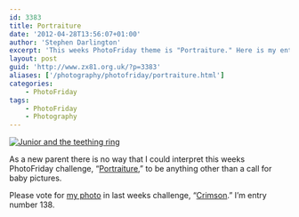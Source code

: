 ```yaml
---
id: 3383
title: Portraiture
date: '2012-04-28T13:56:07+01:00'
author: 'Stephen Darlington'
excerpt: 'This weeks PhotoFriday theme is "Portraiture." Here is my entry.'
layout: post
guid: 'http://www.zx81.org.uk/?p=3383'
aliases: ['/photography/photofriday/portraiture.html']
categories:
    - PhotoFriday
tags:
    - PhotoFriday
    - Photography
---
```


[![Junior and the teething ring](https://i0.wp.com/farm8.staticflickr.com/7219/6953290578_0a2db88d3e.jpg?resize=500%2C333)](http://www.flickr.com/photos/juniordarling/6953290578/ "Junior and the teething ring by juniordarling, on Flickr")

As a new parent there is no way that I could interpret this weeks PhotoFriday challenge, “[Portraiture](http://www.photofriday.com/archives/challenge/001182.php),” to be anything other than a call for baby pictures.

Please vote for [my photo](http://www.zx81.org.uk/photography/photofriday/crimson.html) in last weeks challenge, “[Crimson](http://www.photofriday.com/linkviewer.php?id=1180).” I’m entry number 138.